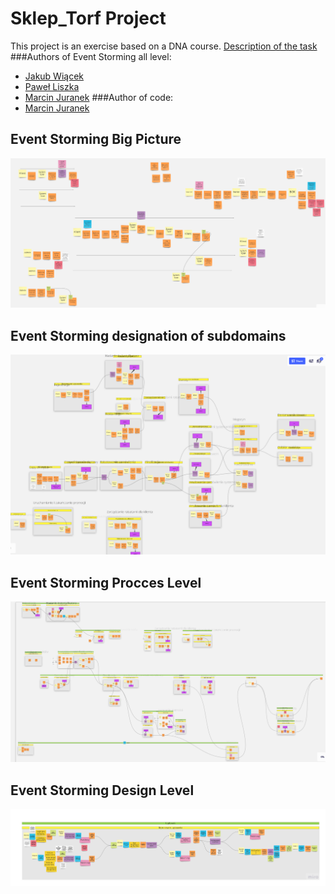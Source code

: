 # Sklep_Torf Project
This project is an exercise based on a DNA course.
[Description of the task](http://ismartdev.pl/dna-zadania/dna-zadania-wstep/)
###Authors of Event Storming all level:
-  [Jakub Wiącek](https://www.linkedin.com/in/jakub-wi%C4%85cek-512551b6/ "Jakub Wiącek")
-  [Paweł Liszka](https://pl.linkedin.com/in/pawe%C5%82-liszka-a88240184?trk=people-guest_profile-result-card_result-card_full-click "Paweł Liszka")
-  [Marcin Juranek](https://www.linkedin.com/in/marcin-juranek-abb09899/ "Marcin Juranek")
###Author of code:
- [Marcin Juranek](https://www.linkedin.com/in/marcin-juranek-abb09899/ "Marcin Juranek")
## Event Storming Big Picture
[![](https://github.com/marcinJ81/Sklep_Torf/blob/master/ES_image/ESBP_main.PNG)](https://github.com/marcinJ81/Sklep_Torf/blob/master/ES_image/ESBP_main.PNG "Big Picture")

## Event Storming designation of subdomains
[![](https://github.com/marcinJ81/Sklep_Torf/blob/master/ES_image/SB_ekran_glowny.PNG)](https://github.com/marcinJ81/Sklep_Torf/blob/master/ES_image/SB_ekran_glowny.PNG "Subdomains")

## Event Storming Procces Level
[![](https://github.com/marcinJ81/Sklep_Torf/blob/master/ES_image/BC_glowny_widok.PNG)](https://github.com/marcinJ81/Sklep_Torf/blob/master/ES_image/BC_glowny_widok.PNG "Procces Level")

## Event Storming Design Level
[![](https://github.com/marcinJ81/Sklep_Torf/blob/master/ES_image/ES_DL_User.jpg)](https://github.com/marcinJ81/Sklep_Torf/blob/master/ES_image/ES_DL_User.jpg "First BC in Design Level")

